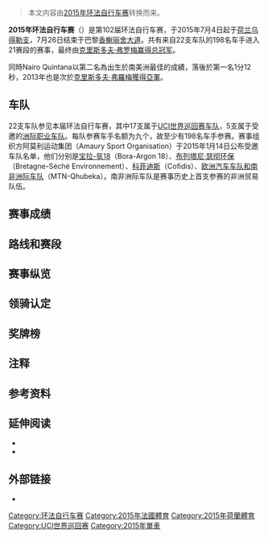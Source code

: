 > 本文内容由[2015年环法自行车赛](https://zh.wikipedia.org/wiki/2015年环法自行车赛)转换而来。


**2015年环法自行车赛**（）是第102届环法自行车赛，于2015年7月4日起于[荷兰](../Page/荷兰.md "wikilink")[乌得勒支](../Page/乌得勒支.md "wikilink")，7月26日结束于巴黎[香榭丽舍大道](https://zh.wikipedia.org/wiki/香榭丽舍大道 "wikilink")。共有来自22支车队的198名车手进入21赛段的赛事，最终由[克里斯多夫·弗罗梅赢得](https://zh.wikipedia.org/wiki/克里斯多夫·弗罗梅 "wikilink")[总冠军](https://zh.wikipedia.org/wiki/环法自行车赛总成绩领先者 "wikilink")。

同時Nairo Quintana以第二名為出生於南美洲最佳的成績，落後於第一名1分12秒，2013年也是次於[克里斯多夫·弗羅梅獲得亞軍](https://zh.wikipedia.org/wiki/克里斯多夫·弗羅梅 "wikilink")。

## 车队

22支车队参见本届环法自行车赛，其中17支属于[UCI世界巡回赛车队](https://zh.wikipedia.org/wiki/UCI世界巡回赛 "wikilink")，5支属于受邀的[洲际职业车队](https://zh.wikipedia.org/wiki/UCI洲际巡回赛 "wikilink")。每队参赛车手名额为九个，故至少有198名车手参赛。赛事组织方阿莫利运动集团（Amaury Sport Organisation）于2015年1月14日公布受邀车队名单，他们分别是[宝拉-氩18](https://zh.wikipedia.org/wiki/宝拉-氩18车队 "wikilink")（Bora-Argon 18）、[布列塔尼·瑟彻环保](https://zh.wikipedia.org/wiki/布列塔尼·瑟彻环保车队 "wikilink")（Bretagne-Séché Environnement）、[科菲迪斯](https://zh.wikipedia.org/wiki/科菲迪斯车队 "wikilink")（Cofidis）、[欧洲汽车车队和](https://zh.wikipedia.org/wiki/欧洲汽车车队 "wikilink")[南非洲际车队](https://zh.wikipedia.org/wiki/南非洲际车队 "wikilink")（MTN-Qhubeka）。南非洲际车队是赛事历史上首支参赛的非洲贸易队伍。

## 赛事成绩

## 路线和赛段

## 赛事纵览

## 领骑认定

## 奖牌榜

## 注释

## 参考资料

## 延伸阅读

  -
  -
## 外部链接

  -
[Category:环法自行车赛](https://zh.wikipedia.org/wiki/Category:环法自行车赛 "wikilink") [Category:2015年法國體育](https://zh.wikipedia.org/wiki/Category:2015年法國體育 "wikilink") [Category:2015年荷蘭體育](https://zh.wikipedia.org/wiki/Category:2015年荷蘭體育 "wikilink") [Category:UCI世界巡回赛](https://zh.wikipedia.org/wiki/Category:UCI世界巡回赛 "wikilink") [Category:2015年單車](https://zh.wikipedia.org/wiki/Category:2015年單車 "wikilink")
